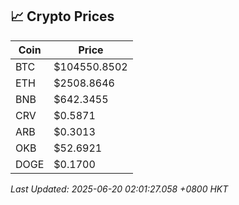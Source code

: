 ## 📈 Crypto Prices

| Coin | Price |
| ---- | ----- |
| BTC | $104550.8502 |
| ETH | $2508.8646 |
| BNB | $642.3455 |
| CRV | $0.5871 |
| ARB | $0.3013 |
| OKB | $52.6921 |
| DOGE | $0.1700 |

_Last Updated: 2025-06-20 02:01:27.058 +0800 HKT_